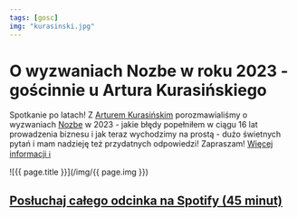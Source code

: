 ```yaml
---
tags: [gosc]
img: "kurasinski.jpg"
---
```


# O wyzwaniach Nozbe w roku 2023 - gościnnie u Artura Kurasińskiego

Spotkanie po latach! Z [Arturem Kurasińskim](https://kurasinski.com) porozmawialiśmy o wyzwaniach [Nozbe][n] w 2023 - jakie błędy popełniłem w ciągu 16 lat prowadzenia biznesu i jak teraz wychodzimy na prostą - dużo świetnych pytań i mam nadzieję też przydatnych odpowiedzi! Zapraszam!
 [Więcej informacji ℹ️][l]

<!--More-->

![{{ page.title }}](/img/{{ page.img }})

## [Posłuchaj całego odcinka na Spotify (45 minut)][l]

[l]: https://open.spotify.com/episode/5JvlgWHrIgNq2BK4vriv1X

[n]: https://michael.gratis/nozbe_pl
[np]: https://michael.gratis/nozbepersonal_pl
